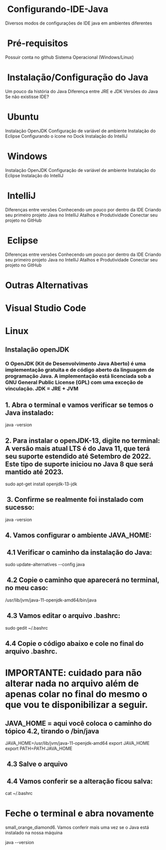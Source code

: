 # ​ Configurando-IDE-Java
Diversos modos de configurações de IDE java em ambientes diferentes

# ​ Pré-requisitos
 Possuir conta no github
 Sistema Operacional (Windows/Linux)

# ​ Instalação/Configuração do Java
 Um pouco da história do Java
 Diferença entre JRE e JDK
 Versões do Java
 Se não existisse IDE?

# ​ Ubuntu
 Instalação OpenJDK
 Configuração de variável de ambiente
 Instalação do Eclipse
 Configurando o ícone no Dock
 Instalação do IntelliJ

# ​ Windows
 Instalação OpenJDK
 Configuração de variável de ambiente
 Instalação do Eclipse
 Instalação do IntelliJ

# ​ IntelliJ 
 Diferenças entre versões
 Conhecendo um pouco por dentro da IDE
 Criando seu primeiro projeto Java no IntelliJ
 Atalhos e Produtividade
 Conectar seu projeto no GitHub

# ​ Eclipse 
 Diferenças entre versões
 Conhecendo um pouco por dentro da IDE
 Criando seu primeiro projeto Java no IntelliJ
 Atalhos e Produtividade
 Conectar seu projeto no GitHub

# Outras Alternativas 
# Visual Studio Code

# Linux
## Instalação openJDK

### ​  O OpenJDK (Kit de Desenvolvimento Java Aberto) é uma implementação gratuita e de código aberto da linguagem de programação Java. A implementação está licenciada sob a GNU General Public License (GPL) com uma exceção de vinculação. JDK = JRE + JVM

## ​ 1. Abra o terminal e vamos verificar se temos o Java instalado:

java -version

## ​ 2. Para instalar o openJDK-13, digite no terminal: A versão mais atual LTS é do Java 11, que terá seu suporte estendido até Setembro de 2022. Este tipo de suporte iniciou no Java 8 que será mantido até 2023.

sudo apt-get install openjdk-13-jdk

## ​ 3. Confirme se realmente foi instalado com sucesso:

java -version

## 4. Vamos configurar o ambiente JAVA_HOME:

## ​ 4.1 Verificar o caminho da instalação do Java:

sudo update-alternatives --config java


## ​ 4.2 Copie o caminho que aparecerá no terminal, no meu caso:

/usr/lib/jvm/java-11-openjdk-amd64/bin/java

## ​ 4.3 Vamos editar o arquivo .bashrc:

sudo gedit ~/.bashrc

## ​ 4.4 Copie o código abaixo e cole no final do arquivo .bashrc.

# ​ IMPORTANTE: cuidado para não alterar nada no arquivo além de apenas colar no final do mesmo o que vou te disponibilizar a seguir.

## ​ JAVA_HOME = aqui você coloca o caminho do tópico 4.2, tirando o /bin/java

JAVA_HOME=/usr/lib/jvm/java-11-openjdk-amd64
export JAVA_HOME
export PATH=$PATH:$JAVA_HOME

## ​ 4.3 Salve o arquivo

## ​ 4.4 Vamos conferir se a alteração ficou salva:

cat ~/.bashrc
# Feche o terminal e abra novamente

small_orange_diamond6. Vamos conferir mais uma vez se o Java está instalado na nossa máquina

java --version


